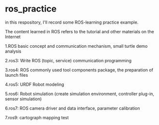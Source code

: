 # ros_practice
in this respository, I'll record some ROS-learning practice example.

The content learned in ROS refers to the tutorial and other materials on the Internet


1.ROS basic concept and communication mechanism, small turtle demo analysis

2.ros3: Write ROS (topic, service) communication programming

3.ros4: ROS commonly used tool components package, the preparation of launch files

4.ros5: URDF Robot modeling

5.ros6: Robot simulation (create simulation environment, controller plug-in, sensor simulation)

6.ros7: ROS camera driver and data interface, parameter calibration

7.ros9: cartograph mapping test 
